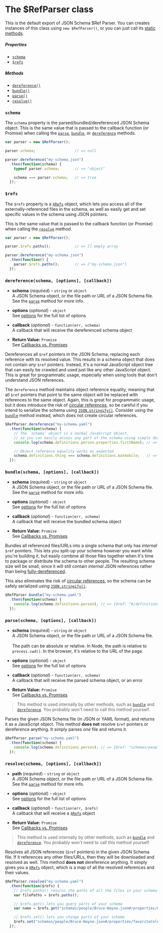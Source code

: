 The $RefParser class
==========================

This is the default export of JSON Schema $Ref Parser.  You can creates instances of this class using `new $RefParser()`, or you can just call its [static methods](README.md#class-methods-vs-instance-methods).

##### Properties
- [`schema`](#schema)
- [`$refs`](#refs)

##### Methods
- [`dereference()`](#dereferenceschema-options-callback)
- [`bundle()`](#bundleschema-options-callback)
- [`parse()`](#parseschema-options-callback)
- [`resolve()`](#resolveschema-options-callback)

### `schema`
The `schema` property is the parsed/bundled/dereferenced JSON Schema object.  This is the same value that is passed to the callback function (or Promise) when calling the [`parse`](#parseschema-options-callback), [`bundle`](#bundleschema-options-callback), or [`dereference`](#dereferenceschema-options-callback) methods.

```javascript
var parser = new $RefParser();

parser.schema;                  // => null

parser.dereference("my-schema.json")
  .then(function(schema) {
    typeof parser.schema;       // => "object"

    schema === parser.schema;   // => true
  });
```


### `$refs`
The `$refs` property is a [`$Refs`](refs.md) object, which lets you access all of the externally-referenced files in the schema, as well as easily get and set specific values in the schema using JSON pointers.

This is the same value that is passed to the callback function (or Promise) when calling the [`resolve`](#resolveschema-options-callback) method.

```javascript
var parser = new $RefParser();

parser.$refs.paths();           // => [] empty array

parser.dereference("my-schema.json")
  .then(function() {
    parser.$refs.paths();       // => ["my-schema.json"]
  });
```


### `dereference(schema, [options], [callback])`

- **schema** (_required_) - `string` or `object`<br>
A JSON Schema object, or the file path or URL of a JSON Schema file.  See the [`parse`](#parseschema-options-callback) method for more info.

- **options** (_optional_) - `object`<br>
See [options](options.md) for the full list of options

- **callback** (_optional_) - `function(err, schema)`<br>
A callback that will receive the dereferenced schema object

- **Return Value:** `Promise`<br>
See [Callbacks vs. Promises](README.md#callbacks-vs-promises)

Dereferences all `$ref` pointers in the JSON Schema, replacing each reference with its resolved value.  This results in a schema object that does not contain _any_ `$ref` pointers.  Instead, it's a normal JavaScript object tree that can easily be crawled and used just like any other JavaScript object.  This is great for programmatic usage, especially when using tools that don't understand JSON references.

The `dereference` method maintains object reference equality, meaning that all `$ref` pointers that point to the same object will be replaced with references to the same object.  Again, this is great for programmatic usage, but it does introduce the risk of [circular references](README.md#circular-refs), so be careful if you intend to serialize the schema using [`JSON.stringify()`](https://developer.mozilla.org/en-US/docs/Web/JavaScript/Reference/Global_Objects/JSON/stringify).  Consider using the [`bundle`](#bundleschema-options-callback) method instead, which does not create circular references.

```javascript
$RefParser.dereference("my-schema.yaml")
  .then(function(schema) {
    // The `schema` object is a normal JavaScript object,
    // so you can easily access any part of the schema using simple dot notation
    console.log(schema.definitions.person.properties.firstName); // => {type: "string"}

    // Object reference equality works as expected
    schema.definitions.thing === schema.definitions.batmobile;   // => true
  });
```


### `bundle(schema, [options], [callback])`

- **schema** (_required_) - `string` or `object`<br>
A JSON Schema object, or the file path or URL of a JSON Schema file.  See the [`parse`](#parseschema-options-callback) method for more info.

- **options** (_optional_) - `object`<br>
See [options](options.md) for the full list of options

- **callback** (_optional_) - `function(err, schema)`<br>
A callback that will receive the bundled schema object

- **Return Value:** `Promise`<br>
See [Callbacks vs. Promises](README.md#callbacks-vs-promises)

Bundles all referenced files/URLs into a single schema that only has _internal_ `$ref` pointers.  This lets you split-up your schema however you want while you're building it, but easily combine all those files together when it's time to package or distribute the schema to other people.  The resulting schema size will be small, since it will still contain _internal_ JSON references rather than being [fully-dereferenced](#dereferenceschema-options-callback).

This also eliminates the risk of [circular references](README.md#circular-refs), so the schema can be safely serialized using [`JSON.stringify()`](https://developer.mozilla.org/en-US/docs/Web/JavaScript/Reference/Global_Objects/JSON/stringify).

```javascript
$RefParser.bundle("my-schema.yaml")
  .then(function(schema) {
    console.log(schema.definitions.person); // => {$ref: "#/definitions/schemas~1people~1Bruce-Wayne.json"}
  });
```


### `parse(schema, [options], [callback])`

- **schema** (_required_) - `string` or `object`<br>
A JSON Schema object, or the file path or URL of a JSON Schema file.
<br><br>
The path can be absolute or relative.  In Node, the path is relative to `process.cwd()`.  In the browser, it's relative to the URL of the page.

- **options** (_optional_) - `object`<br>
See [options](options.md) for the full list of options

- **callback** (_optional_) - `function(err, schema)`<br>
A callback that will receive the parsed schema object, or an error

- **Return Value:** `Promise`<br>
See [Callbacks vs. Promises](README.md#callbacks-vs-promises)

> This method is used internally by other methods, such as [`bundle`](#bundleschema-options-callback) and [`dereference`](#dereferenceschema-options-callback).  You probably won't need to call this method yourself.

Parses the given JSON Schema file (in JSON or YAML format), and returns it as a JavaScript object.  This method **does not** resolve `$ref` pointers or dereference anything.  It simply parses _one_ file and returns it.

```javascript
$RefParser.parse("my-schema.yaml")
  .then(function(schema) {
    console.log(schema.definitions.person); // => {$ref: "schemas/people/Bruce-Wayne.json"}
  });
```


### `resolve(schema, [options], [callback])`

- **path** (_required_) - `string` or `object`<br>
A JSON Schema object, or the file path or URL of a JSON Schema file.  See the [`parse`](#parseschema-options-callback) method for more info.

- **options** (_optional_) - `object`<br>
See [options](options.md) for the full list of options

- **callback** (_optional_) - `function(err, $refs)`<br>
A callback that will receive a [`$Refs`](refs.md) object

- **Return Value:** `Promise`<br>
See [Callbacks vs. Promises](README.md#callbacks-vs-promises)

> This method is used internally by other methods, such as [`bundle`](#bundleschema-options-callback) and [`dereference`](#dereferenceschema-options-callback).  You probably won't need to call this method yourself.

Resolves all JSON references (`$ref` pointers) in the given JSON Schema file.  If it references any other files/URLs, then they will be downloaded and resolved as well.   This method **does not** dereference anything.  It simply gives you a [`$Refs`](refs.md) object, which is a map of all the resolved references and their values.

```javascript
$RefParser.resolve("my-schema.yaml")
  .then(function($refs) {
    // $refs.paths() returns the paths of all the files in your schema
    var filePaths = $refs.paths();

    // $refs.get() lets you query parts of your schema
    var name = $refs.get("schemas/people/Bruce-Wayne.json#/properties/name");

    // $refs.set() lets you change parts of your schema
    $refs.set("schemas/people/Bruce-Wayne.json#/properties/favoriteColor/default", "black");
  });
```
